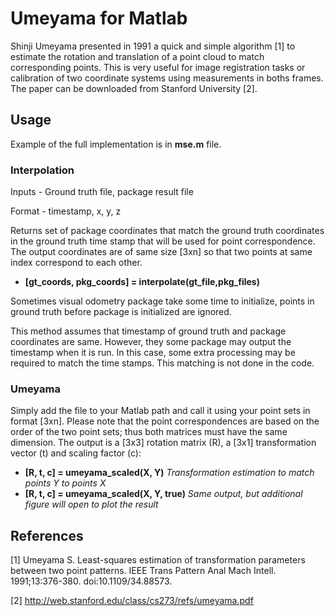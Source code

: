 # Umeyama for Matlab

Shinji Umeyama presented in 1991 a quick and simple algorithm [1] to estimate the rotation and translation of a point cloud to match corresponding points. This is very useful for image registration tasks or calibration of two coordinate systems using measurements in boths frames. The paper can be downloaded from Stanford University [2].

## Usage

Example of the full implementation is in **mse.m** file.

### Interpolation
Inputs - Ground truth file, package result file

Format - timestamp, x, y, z

Returns set of package coordinates that match the ground truth coordinates in the ground truth time stamp that will be used for point correspondence. The output coordinates are of same size [3xn]  so that two points at same index correspond to each other. 
- **[gt_coords, pkg_coords] = interpolate(gt_file,pkg_files)**

Sometimes visual odometry package take some time to initialize, points in ground truth before package is initialized are ignored. 


This method assumes that timestamp of ground truth and package coordinates are same. However, they some package may output the timestamp when it is run. In this case, some extra processing may be required to match the time stamps. This matching is not done in the code.

### Umeyama
Simply add the file to your Matlab path and call it using your point sets in format [3xn]. Please note that the point correspondences are based on the order of the two point sets; thus both matrices must have the same dimension. The output is a [3x3] rotation matrix (R), a [3x1] transformation vector (t) and scaling factor (c):
- **[R, t, c] = umeyama_scaled(X, Y)** *Transformation estimation to match points Y to points X*
- **[R, t, c] = umeyama_scaled(X, Y, true)** *Same output, but additional figure will open to plot the result*

## References
[1] Umeyama S. Least-squares estimation of transformation parameters between two point patterns. IEEE Trans Pattern Anal Mach Intell. 1991;13:376-380. doi:10.1109/34.88573.

[2] http://web.stanford.edu/class/cs273/refs/umeyama.pdf
